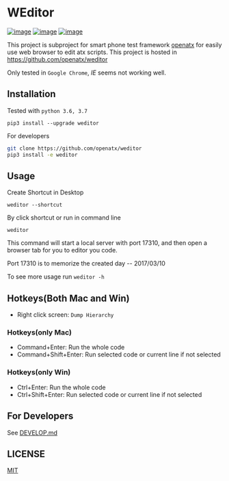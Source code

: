 # WEditor
[![image](https://img.shields.io/pypi/v/weditor.svg?style=flat-square)](https://pypi.python.org/pypi/weditor)
[![image](https://img.shields.io/github/stars/openatx/weditor.svg?style=social&label=Star&style=flat-square)](https://github.com/openatx/weditor)
[![image](https://travis-ci.org/openatx/weditor.svg?branch=master)](https://travis-ci.org/openatx/weditor)

This project is subproject for smart phone test framework [openatx](https://github.com/openatx)
for easily use web browser to edit atx scripts.
This project is hosted in <https://github.com/openatx/weditor>

Only tested in `Google Chrome`, _IE_ seems not working well.

## Installation
Tested with `python 3.6, 3.7`

```
pip3 install --upgrade weditor
```

For developers

```bash
git clone https://github.com/openatx/weditor
pip3 install -e weditor
```

## Usage

Create Shortcut in Desktop

```
weditor --shortcut
```

By click shortcut or run in command line

```
weditor
```

This command will start a local server with port 17310,
and then open a browser tab for you to editor you code.

Port 17310 is to memorize the created day -- 2017/03/10

To see more usage run `weditor -h`

## Hotkeys(Both Mac and Win)
- Right click screen: `Dump Hierarchy`

### Hotkeys(only Mac)
- Command+Enter: Run the whole code
- Command+Shift+Enter: Run selected code or current line if not selected

### Hotkeys(only Win)
- Ctrl+Enter: Run the whole code
- Ctrl+Shift+Enter: Run selected code or current line if not selected

## For Developers
See [DEVELOP.md](DEVELOP.md)

## LICENSE
[MIT](LICENSE)
